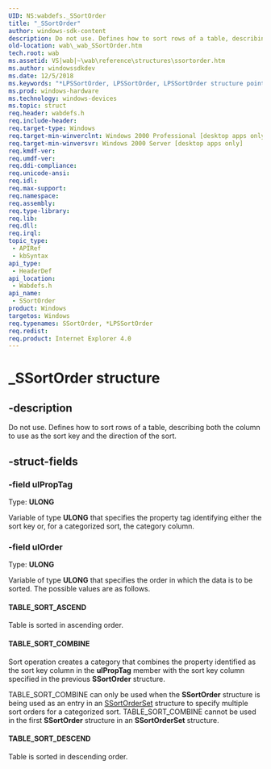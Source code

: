 ```yaml
---
UID: NS:wabdefs._SSortOrder
title: "_SSortOrder"
author: windows-sdk-content
description: Do not use. Defines how to sort rows of a table, describing both the column to use as the sort key and the direction of the sort.
old-location: wab\_wab_SSortOrder.htm
tech.root: wab
ms.assetid: VS|wab|~\wab\reference\structures\ssortorder.htm
ms.author: windowssdkdev
ms.date: 12/5/2018
ms.keywords: "*LPSSortOrder, LPSSortOrder, LPSSortOrder structure pointer [Windows Address Book], SSortOrder, SSortOrder structure [Windows Address Book], TABLE_SORT_ASCEND, TABLE_SORT_COMBINE, TABLE_SORT_DESCEND, _SSortOrder, _wab_SSortOrder, wab._wab_SSortOrder, wabdefs/LPSSortOrder, wabdefs/SSortOrder"
ms.prod: windows-hardware
ms.technology: windows-devices
ms.topic: struct
req.header: wabdefs.h
req.include-header: 
req.target-type: Windows
req.target-min-winverclnt: Windows 2000 Professional [desktop apps only]
req.target-min-winversvr: Windows 2000 Server [desktop apps only]
req.kmdf-ver: 
req.umdf-ver: 
req.ddi-compliance: 
req.unicode-ansi: 
req.idl: 
req.max-support: 
req.namespace: 
req.assembly: 
req.type-library: 
req.lib: 
req.dll: 
req.irql: 
topic_type:
 - APIRef
 - kbSyntax
api_type:
 - HeaderDef
api_location:
 - Wabdefs.h
api_name:
 - SSortOrder
product: Windows
targetos: Windows
req.typenames: SSortOrder, *LPSSortOrder
req.redist: 
req.product: Internet Explorer 4.0
---
```


# _SSortOrder structure


## -description


Do not use. Defines how to sort rows of a table, describing both the column to use as the sort key and the direction of the sort.


## -struct-fields




### -field ulPropTag

Type: <b>ULONG</b>

Variable of type <b>ULONG</b> that specifies the property tag identifying either the sort key or, for a categorized sort, the category column.


### -field ulOrder

Type: <b>ULONG</b>

Variable of type <b>ULONG</b> that specifies the order in which the data is to be sorted. The possible values are as follows.



#### TABLE_SORT_ASCEND

Table is sorted in ascending order.



#### TABLE_SORT_COMBINE

Sort operation creates a category that combines the property identified as the sort key column in the <b>ulPropTag</b> member with the sort key column specified in the previous <b>SSortOrder</b> structure.

TABLE_SORT_COMBINE can only be used when the <b>SSortOrder</b> structure is being used as an entry in an <a href="https://msdn.microsoft.com/en-us/library/ms629455(v=VS.85).aspx">SSortOrderSet</a> structure to specify multiple sort orders for a categorized sort. TABLE_SORT_COMBINE cannot be used in the first <b>SSortOrder</b> structure in an <b>SSortOrderSet</b> structure.



#### TABLE_SORT_DESCEND

Table is sorted in descending order.

